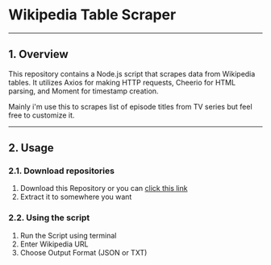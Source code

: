 # Wikipedia Table Scraper

---

## 1. Overview

This repository contains a Node.js script that scrapes data from Wikipedia tables. It utilizes Axios for making HTTP requests, Cheerio for HTML parsing, and Moment for timestamp creation.

Mainly i'm use this to scrapes list of episode titles from TV series but feel free to customize it.

---

## 2. Usage

### 2.1. Download repositories
1. Download this Repository or you can [click this link](https://codeload.github.com/Afadfath03/Wikipedia-Table-Scraper/zip/refs/heads/main)
2. Extract it to somewhere you want

### 2.2. Using the script
1. Run the Script using terminal
2. Enter Wikipedia URL
3. Choose Output Format (JSON or TXT)
